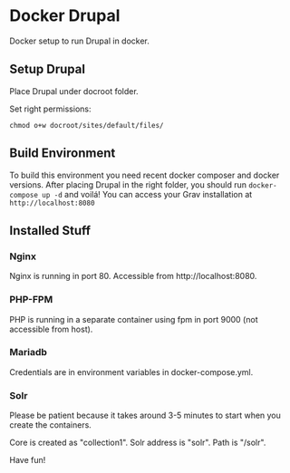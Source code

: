 # Docker Drupal

Docker setup to run Drupal in docker.

## Setup Drupal

Place Drupal under docroot folder.

Set right permissions:

```
chmod o+w docroot/sites/default/files/
```

## Build Environment

To build this environment you need recent docker composer and docker versions.
After placing Drupal in the right folder, you should run `docker-compose up -d` and voilá! You can access your Grav installation at `http://localhost:8080`

## Installed Stuff

### Nginx

Nginx is running in port 80. Accessible from http://localhost:8080.

### PHP-FPM

PHP is running in a separate container using fpm in port 9000 (not accessible from host).

### Mariadb

Credentials are in environment variables in docker-compose.yml.

### Solr

Please be patient because it takes around 3-5 minutes to start when you create the containers.

Core is created as "collection1". Solr address is "solr". Path is "/solr".

Have fun!

